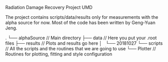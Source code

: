 Radiation Damage Recovery Project UMD

The project contains scripts/data/results only for measurements with the alpha source for now. 
Most of the code has been written by Geng-Yuan Jeng.

.
└── alphaSource                 // Main directory
    ├── data                    // Here  you put your .root files
    ├── results                 // Plots and results go here
    │   └── 20181027
    └── scripts                 // All the scripts and the routines that we are going to use
        └── Plotter             // Routines for plotting, fitting and style configuration
 

